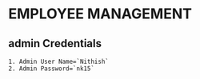 # EMPLOYEE MANAGEMENT

## admin Credentials
    1. Admin User Name=`Nithish`
    2. Admin Password=`nk15`
    
 
			
